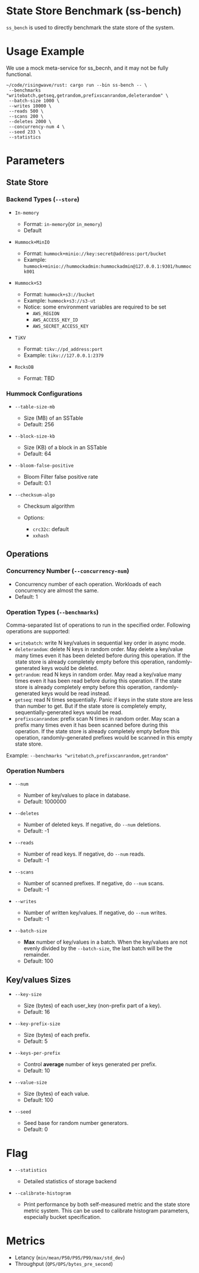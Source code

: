 State Store Benchmark (ss-bench)
===============

`ss_bench` is used to directly benchmark the state store of the system.

# Usage Example

We use a mock meta-service for ss_becnh, and it may not be fully functional.

```shell
~/code/risingwave/rust: cargo run --bin ss-bench -- \
 --benchmarks "writebatch,getseq,getrandom,prefixscanrandom,deleterandom" \
 --batch-size 1000 \
 --writes 10000 \
 --reads 500 \
 --scans 200 \
 --deletes 2000 \
 --concurrency-num 4 \
 --seed 233 \
 --statistics
```

# Parameters

## State Store

### Backend Types  (`--store`)

- `In-memory`
  
  - Format: `in-memory`(or `in_memory`)
  - Default

- `Hummock+MinIO`
  
  - Format: `hummock+minio://key:secret@address:port/bucket`
  - Example: `hummock+minio://hummockadmin:hummockadmin@127.0.0.1:9301/hummock001`

- `Hummock+S3`
  
  - Format: `hummock+s3://bucket`
  - Example: `hummock+s3://s3-ut`
  - Notice: some environment variables are required to be set
    - `AWS_REGION`
    - `AWS_ACCESS_KEY_ID`
    - `AWS_SECRET_ACCESS_KEY`

- `TiKV`
  
  - Format: `tikv://pd_address:port`
  - Example: `tikv://127.0.0.1:2379`

- `RocksDB`
  
  - Format: TBD

### Hummock Configurations

- `--table-size-mb`
  
  - Size (MB) of an SSTable
  - Default: 256

- `--block-size-kb`
  
  - Size (KB) of a block in an SSTable
  - Default: 64

- `--bloom-false-positive`
  
  - Bloom Filter false positive rate
  - Default: 0.1

- `--checksum-algo`
  
  - Checksum algorithm
  
  - Options:
    
    - `crc32c`: default
    - `xxhash`

## Operations

### Concurrency Number (`--concurrency-num`)

- Concurrency number of each operation. Workloads of each concurrency are almost the same.
- Default: 1

### Operation Types (`--benchmarks`)

Comma-separated list of operations to run in the specified order. Following operations are supported:

- `writebatch`: write N key/values in sequential key order in async mode.
- `deleterandom`: delete N keys in random order. May delete a key/value many times even it has been deleted before during this operation. If the state store is already completely empty before this operation, randomly-generated keys would be deleted.
- `getrandom`: read N keys in random order. May read a key/value many times even it has been read before during this operation. If the state store is already completely empty before this operation, randomly-generated keys would be read instead.
- `getseq`: read N times sequentially. Panic if keys in the state store are less than number to get. But if the state store is completely empty, sequentially-generated keys would be read.
- `prefixscanrandom`: prefix scan N times in random order. May scan a prefix many times even it has been scanned before during this operation. If the state store is already completely empty before this operation, randomly-generated prefixes would be scanned in this empty state store.

Example: `--benchmarks "writebatch,prefixscanrandom,getrandom"`

### Operation Numbers

- `--num`

  - Number of key/values to place in database.
  - Default: 1000000

- `--deletes`

  - Number of deleted keys. If negative, do `--num` deletions.
  - Default: -1

- `--reads`

  - Number of read keys. If negative, do `--num` reads.
  - Default: -1

- `--scans`

  - Number of scanned prefixes. If negative, do `--num` scans.
  - Default: -1

- `--writes`

  - Number of written key/values. If negative, do `--num` writes.
  - Default: -1

- `--batch-size`

  - **Max** number of key/values in a batch. When the key/values are not evenly divided by the `--batch-size`, the last batch will be the remainder.
  - Default: 100

## Key/values Sizes

- `--key-size`
  
  - Size (bytes) of each user_key (non-prefix part of a key).
  - Default: 16

- `--key-prefix-size`
  
  - Size (bytes) of each prefix.
  - Default: 5

- `--keys-per-prefix`
  
  - Control **average** number of keys generated per prefix.
  - Default: 10

- `--value-size`
  
  - Size (bytes) of each value.
  - Default: 100

- `--seed`
  
  - Seed base for random number generators.
  - Default: 0

# Flag

- `--statistics`
  - Detailed statistics of storage backend

- `--calibrate-histogram`
  - Print performance by both self-measured metric and the state store metric system. This can be used to calibrate histogram parameters, especially bucket specification.

# Metrics

- Letancy (`min/mean/P50/P95/P99/max/std_dev`)
- Throughput (`QPS/OPS/bytes_pre_second`)
